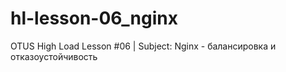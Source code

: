 # hl-lesson-06_nginx
OTUS High Load Lesson #06 | Subject: Nginx - балансировка и отказоустойчивость
